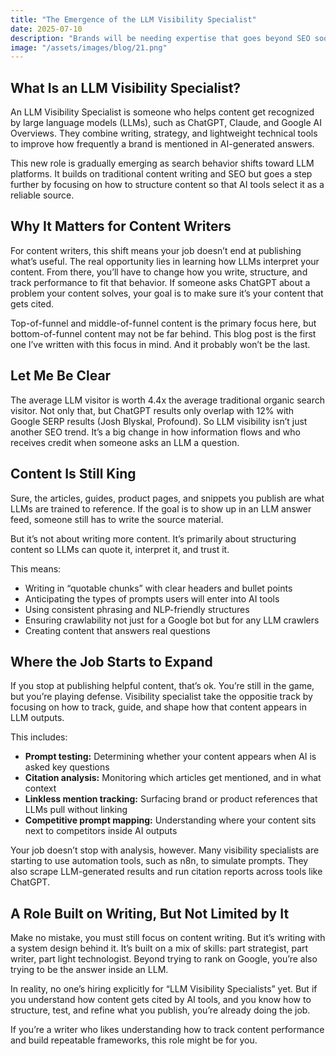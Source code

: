 ```yaml
---
title: "The Emergence of the LLM Visibility Specialist"
date: 2025-07-10
description: "Brands will be needing expertise that goes beyond SEO soon"
image: "/assets/images/blog/21.png"
---
```

## What Is an LLM Visibility Specialist?
An LLM Visibility Specialist is someone who helps content get recognized by large language models (LLMs), such as ChatGPT, Claude, and Google AI Overviews. They combine writing, strategy, and lightweight technical tools to improve how frequently a brand is mentioned in AI-generated answers.

This new role is gradually emerging as search behavior shifts toward LLM platforms. It builds on traditional content writing and SEO but goes a step further by focusing on how to structure content so that AI tools select it as a reliable source.

## Why It Matters for Content Writers
For content writers, this shift means your job doesn’t end at publishing what’s useful. The real opportunity lies in learning how LLMs interpret your content. From there, you’ll have to change how you write, structure, and track performance to fit that behavior. If someone asks ChatGPT about a problem your content solves, your goal is to make sure it’s your content that gets cited.

Top-of-funnel and middle-of-funnel content is the primary focus here, but bottom-of-funnel content may not be far behind. This blog post is the first one I’ve written with this focus in mind. And it probably won’t be the last.

## Let Me Be Clear
The average LLM visitor is worth 4.4x the average traditional organic search visitor. Not only that, but ChatGPT results only overlap with 12% with Google SERP results (Josh Blyskal, Profound). So LLM visibility isn’t just another SEO trend. It’s a big change in how information flows and who receives credit when someone asks an LLM a question.


## Content Is Still King
Sure, the articles, guides, product pages, and snippets you publish are what LLMs are trained to reference. If the goal is to show up in an LLM answer feed, someone still has to write the source material.

But it’s not about writing more content. It’s primarily about structuring content so LLMs can quote it, interpret it, and trust it.

This means:

- Writing in “quotable chunks” with clear headers and bullet points
- Anticipating the types of prompts users will enter into AI tools
- Using consistent phrasing and NLP-friendly structures
- Ensuring crawlability not just for a Google bot but for any LLM crawlers
- Creating content that answers real questions

## Where the Job Starts to Expand
If you stop at publishing helpful content, that’s ok. You’re still in the game, but you’re playing defense. Visibility specialist take the oppositie track by focusing on how to track, guide, and shape how that content appears in LLM outputs.

This includes:

- **Prompt testing:** Determining whether your content appears when AI is asked key questions
- **Citation analysis:** Monitoring which articles get mentioned, and in what context
- **Linkless mention tracking:** Surfacing brand or product references that LLMs pull without linking
- **Competitive prompt mapping:** Understanding where your content sits next to competitors inside AI outputs

Your job doesn’t stop with analysis, however. Many visibility specialists are starting to use automation tools, such as n8n, to simulate prompts. They also scrape LLM-generated results and run citation reports across tools like ChatGPT.

## A Role Built on Writing, But Not Limited by It
Make no mistake, you must still focus on content writing. But it’s writing with a system design behind it. It’s built on a mix of skills: part strategist, part writer, part light technologist. Beyond trying to rank on Google, you’re also trying to be the answer inside an LLM.

In reality, no one’s hiring explicitly for “LLM Visibility Specialists” yet. But if you understand how content gets cited by AI tools, and you know how to structure, test, and refine what you publish, you’re already doing the job.

If you’re a writer who likes understanding how to track content performance and build repeatable frameworks, this role might be for you.



